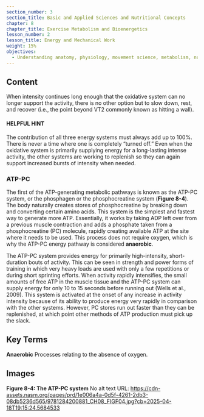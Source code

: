 ```yaml
---
section_number: 3
section_title: Basic and Applied Sciences and Nutritional Concepts
chapter: 8
chapter_title: Exercise Metabolism and Bioenergetics
lesson_number: 2
lesson_title: Energy and Mechanical Work
weight: 15%
objectives:
  - Understanding anatomy, physiology, movement science, metabolism, nutrition, and supplementation.
---
```


## Content
When intensity continues long enough that the oxidative system can no longer support the activity, there is no other option but to slow down, rest, and recover (i.e., the point beyond VT2 commonly known as hitting a wall).

#### HELPFUL HINT

The contribution of all three energy systems must always add up to 100%. There is never a time where one is completely “turned off.” Even when the oxidative system is primarily supplying energy for a long-lasting intense activity, the other systems are working to replenish so they can again support increased bursts of intensity when needed.

### ATP-PC

The first of the ATP-generating metabolic pathways is known as the ATP-PC system, or the phosphagen or the phosphocreatine system (**Figure 8-4**). The body naturally creates stores of phosphocreatine by breaking down and converting certain amino acids. This system is the simplest and fastest way to generate more ATP. Essentially, it works by taking ADP left over from a previous muscle contraction and adds a phosphate taken from a phosphocreatine (PC) molecule, rapidly creating available ATP at the site where it needs to be used. This process does not require oxygen, which is why the ATP-PC energy pathway is considered **anaerobic**.

The ATP-PC system provides energy for primarily high-intensity, short-duration bouts of activity. This can be seen in strength and power forms of training in which very heavy loads are used with only a few repetitions or during short sprinting efforts. When activity rapidly intensifies, the small amounts of free ATP in the muscle tissue and the ATP-PC system can supply energy for only 10 to 15 seconds before running out (Wells et al., 2009). This system is activated at the onset of any increase in activity intensity because of its ability to produce energy very rapidly in comparison with the other systems. However, PC stores run out faster than they can be replenished, at which point other methods of ATP production must pick up the slack.

## Key Terms

**Anaerobic**
Processes relating to the absence of oxygen.

## Images

**Figure 8-4: The ATP-PC system**
No alt text
URL: https://cdn-assets.nasm.org/pages/prd/1e006a4a-0d5f-4261-2db3-08db5236d565/9781284200881_CH08_FIGF04.jpg?cb=2025-04-18T19:15:24.5684533